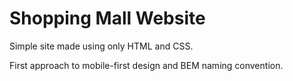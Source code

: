 # Shopping Mall Website

Simple site made using only HTML and CSS.

First approach to mobile-first design and BEM naming convention.
